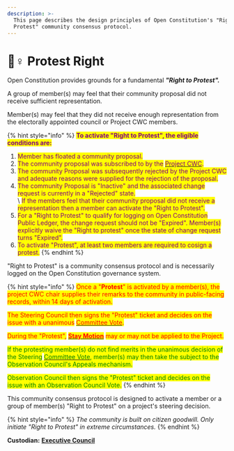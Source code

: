 ```yaml
---
description: >-
  This page describes the design principles of Open Constitution's "Right to
  Protest" community consensus protocol.
---
```


# 🙋♀ Protest Right

Open Constitution provides grounds for a fundamental _**"Right to Protest".**_&#x20;

A group of member(s) may feel that their community proposal did not receive sufficient representation.&#x20;

Member(s) may feel that they did not receive enough representation from the electorally appointed council or Project CWC members.&#x20;

{% hint style="info" %}
<mark style="color:purple;">**To activate "Right to Protest", the eligible conditions are:**</mark>

1. <mark style="color:purple;">Member has floated a community proposal.</mark> &#x20;
2. <mark style="color:purple;">The community proposal was subscribed to by the</mark> [<mark style="color:purple;">Project CWC</mark>](../../foundation/core-working-committee/project-cwcs.md)<mark style="color:purple;">.</mark>
3. &#x20;<mark style="color:purple;">The community Proposal was subsequently rejected by the Project CWC and adequate reasons were supplied for the rejection of the proposal.</mark>
4. <mark style="color:purple;">The community Proposal is "Inactive" and the associated change request is currently in a "Rejected" state.</mark>\
   \ <mark style="color:purple;">If the members feel that their community proposal did not receive a representation then a member can activate the "Right to Protest".</mark>
5. <mark style="color:purple;">For a "Right to Protest" to qualify for logging on Open Constitution Public Ledger, the change request should not be "Expired". Member(s) explicitly waive the "Right to protest" once the state of change request turns "Expired".</mark>&#x20;
6. <mark style="color:purple;">To activate "Protest", at least two members are required to cosign a protest.</mark>
{% endhint %}

"Right to Protest" is a community consensus protocol and is necessarily logged on the Open Constitution governance system.

{% hint style="info" %}
<mark style="color:red;">Once a "</mark><mark style="color:red;">**Protest**</mark><mark style="color:red;">" is activated by a member(s), the project CWC chair supplies their remarks to the community in public-facing records, within 14 days of activation.</mark>

<mark style="color:red;">The Steering Council then signs the "Protest" ticket and decides on the issue with a unanimous</mark> [<mark style="color:red;">Committee Vote</mark>](../open-ballot/committee-vote.md)<mark style="color:red;">.</mark>

<mark style="color:red;">During the "Protest",</mark> [<mark style="color:red;">**Stay Motion**</mark>](stay-motion.md) <mark style="color:red;">may or may not be applied to the Project.</mark>

<mark style="color:green;">If the protesting member(s) do not find merits in the unanimous decision of the Steering</mark> [<mark style="color:green;">Committee Vote</mark>](../open-ballot/committee-vote.md)<mark style="color:green;">, member(s) may then take the subject to the Observation Council's Appeals mechanism.</mark>

<mark style="color:green;">Observation Council then signs the "Protest" ticket and decides on the issue with an Observation Council Vote.</mark>
{% endhint %}

This community consensus protocol is designed to activate a member or a group of member(s) "Right to Protest" on a project's steering decision.

{% hint style="info" %}
_The community is built on citizen goodwill. Only initiate "Right to Protest" in extreme circumstances._
{% endhint %}

&#x20;**Custodian:** [**Executive Council**](../../foundation/executive-council.md)
